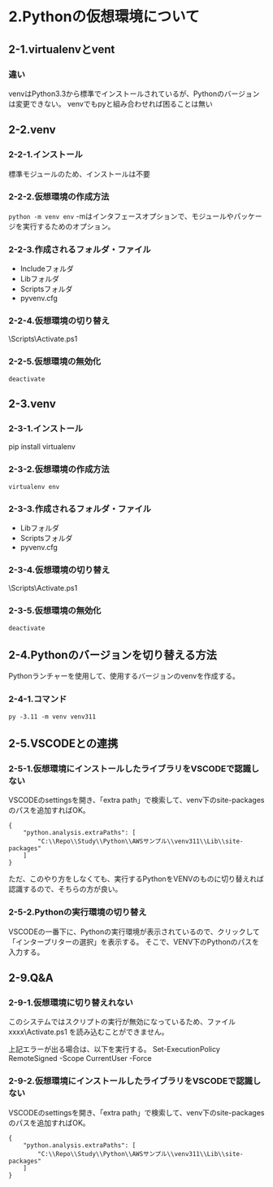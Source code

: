 # 2.Pythonの仮想環境について

## 2-1.virtualenvとvent

### 違い

venvはPython3.3から標準でインストールされているが、Pythonのバージョンは変更できない。
venvでもpyと組み合わせれば困ることは無い

## 2-2.venv

### 2-2-1.インストール

標準モジュールのため、インストールは不要

### 2-2-2.仮想環境の作成方法

`python -m venv env`
-mはインタフェースオプションで、モジュールやパッケージを実行するためのオプション。

### 2-2-3.作成されるフォルダ・ファイル

* Includeフォルダ
* Libフォルダ
* Scriptsフォルダ
* pyvenv.cfg

### 2-2-4.仮想環境の切り替え

\Scripts\Activate.ps1

### 2-2-5.仮想環境の無効化

`deactivate`

## 2-3.venv

### 2-3-1.インストール

pip install virtualenv

### 2-3-2.仮想環境の作成方法

`virtualenv env`

### 2-3-3.作成されるフォルダ・ファイル

* Libフォルダ
* Scriptsフォルダ
* pyvenv.cfg

### 2-3-4.仮想環境の切り替え

\Scripts\Activate.ps1

### 2-3-5.仮想環境の無効化

`deactivate`

## 2-4.Pythonのバージョンを切り替える方法

Pythonランチャーを使用して、使用するバージョンのvenvを作成する。

### 2-4-1.コマンド

`py -3.11 -m venv venv311`

## 2-5.VSCODEとの連携

### 2-5-1.仮想環境にインストールしたライブラリをVSCODEで認識しない

VSCODEのsettingsを開き、「extra path」で検索して、venv下のsite-packagesのパスを追加すればOK。

```
{
    "python.analysis.extraPaths": [
        "C:\\Repo\\Study\\Python\\AWSサンプル\\venv311\\Lib\\site-packages"
    ]
}
```

ただ、このやり方をしなくても、実行するPythonをVENVのものに切り替えれば認識するので、そちらの方が良い。

### 2-5-2.Pythonの実行環境の切り替え

VSCODEの一番下に、Pythonの実行環境が表示されているので、クリックして「インタープリターの選択」を表示する。
そこで、VENV下のPythonのパスを入力する。


## 2-9.Q&A

### 2-9-1.仮想環境に切り替えれない

このシステムではスクリプトの実行が無効になっているため、ファイル xxxx\Activate.ps1 を読み込むことができません。

上記エラーが出る場合は、以下を実行する。
Set-ExecutionPolicy RemoteSigned -Scope CurrentUser -Force

### 2-9-2.仮想環境にインストールしたライブラリをVSCODEで認識しない

VSCODEのsettingsを開き、「extra path」で検索して、venv下のsite-packagesのパスを追加すればOK。

```
{
    "python.analysis.extraPaths": [
        "C:\\Repo\\Study\\Python\\AWSサンプル\\venv311\\Lib\\site-packages"
    ]
}
```